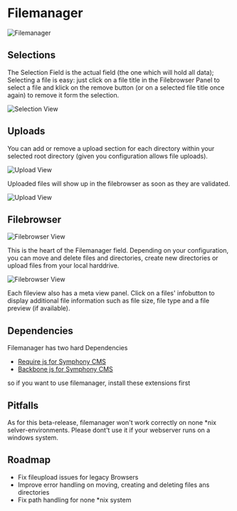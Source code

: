# Filemanager

![Filemanager](http://dev.thomas-appel.com/symphony/assets/sym_fm_filemanager.png)

## Selections

The Selection Field is the actual field (the one which will hold all data);
Selecting a file is easy: just click on a file title in the Filebrowser Panel
to select a file and klick on the remove button (or on a selected file title
once again) to remove it form the selection.

![Selection View](http://dev.thomas-appel.com/symphony/assets/sym_fm_selection.png)

## Uploads

You can add or remove a upload section for each directory within your selected
root directory (given you configuration allows file uploads).

![Upload View](http://dev.thomas-appel.com/symphony/assets/sym_fm_upload_b.png)

Uploaded files will show up in the filebrowser as soon as they are validated.

![Upload View](http://dev.thomas-appel.com/symphony/assets/sym_fm_upload_c.png)

## Filebrowser

![Filebrowser View](http://dev.thomas-appel.com/symphony/assets/sym_fm_filebrowser.png)

This is the heart of the Filemanager field. Depending on your configuration, you
can move and delete files and directories, create new directories or upload
files from your local harddrive. 

![Filebrowser View](http://dev.thomas-appel.com/symphony/assets/sym_fm_filebrowser_meta.png)

Each fileview also has a meta view panel. Click on a files' infobutton to
display additional file information such as file size, file type and a file
preview (if available).

## Dependencies

Filemanager has two hard Dependencies

 - [Require js for Symphony CMS][1]
 - [Backbone js for Symphony CMS][2]

so if you want to use filemanager, install these extensions first

[1]: https://github.com/iwyg/sym_requirejs
[2]: https://github.com/iwyg/sym_backbonejs

## Pitfalls 

As for this beta-release, filemanager won't work correctly on none \*nix
selver-environments. Please dont't use it if your webserver runs on a windows
system.

## Roadmap

 - Fix fileupload issues for legacy Browsers 
 - Improve error handling on moving, creating and deleting files ans directories 
 - Fix path handling for none \*nix system
   


